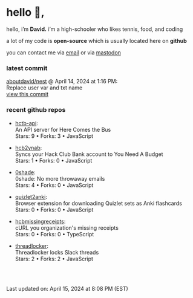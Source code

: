 <h1>hello 👋,</h1>
<p>hello, i’m <b>David.</b> i’m a high-schooler who likes tennis, food, and coding</p>
<p>a lot of my code is <strong>open-source</strong> which is usually located here on <strong>github</strong></p>
<p>you can contact me via <a href="mailto:aboutdavid@protonmail.com">email</a> or via <a href="https://social.dino.icu/@david">mastodon</a></p>
<h3>latest commit</h3>
<p><a href="https://github.com/aboutdavid/nest">aboutdavid/nest</a> @ April 14, 2024 at 1:16 PM:<br>
Replace user var and txt name<br>
<a href="https://github.com/aboutdavid/nest/commit/9e64487453e804a81bc4618fec46eb5bc04c21cd">view this commit</a></p>
<h3>recent github repos</h3>
<ul>
<li>
<p><a href="https://github.com/aboutdavid/hctb-api">hctb-api</a>:<br>
An API server for Here Comes the Bus<br>
Stars: 9 • Forks: 3 • JavaScript</p>
</li>
<li>
<p><a href="https://github.com/aboutdavid/hcb2ynab">hcb2ynab</a>:<br>
Syncs your Hack Club Bank account to You Need A Budget<br>
Stars: 1 • Forks: 0 • JavaScript</p>
</li>
<li>
<p><a href="https://github.com/aboutdavid/0shade">0shade</a>:<br>
0shade: No more throwaway emails<br>
Stars: 4 • Forks: 0 • JavaScript</p>
</li>
<li>
<p><a href="https://github.com/aboutdavid/quizlet2anki">quizlet2anki</a>:<br>
Browser extension for downloading Quizlet sets as Anki flashcards<br>
Stars: 0 • Forks: 0 • JavaScript</p>
</li>
<li>
<p><a href="https://github.com/aboutdavid/hcbmissingreceipts">hcbmissingreceipts</a>:<br>
cURL you organization's missing receipts<br>
Stars: 0 • Forks: 0 • TypeScript</p>
</li>
<li>
<p><a href="https://github.com/aboutdavid/threadlocker">threadlocker</a>:<br>
Threadlocker locks Slack threads<br>
Stars: 2 • Forks: 2 • JavaScript</p>
</li>
</ul>
<p><br><br></p>
<p>Last updated on: April 15, 2024 at 8:08 PM (EST)</p>
